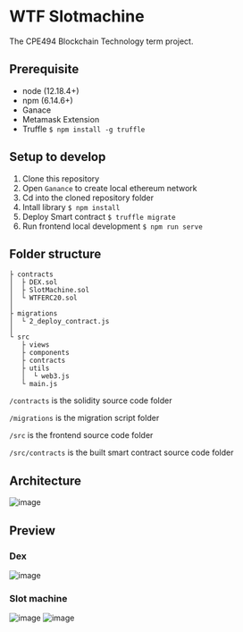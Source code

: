 # WTF Slotmachine
The CPE494 Blockchain Technology term project.

## Prerequisite
- node (12.18.4+)
- npm (6.14.6+)
- Ganace
- Metamask Extension
- Truffle `$ npm install -g truffle `

## Setup to develop
1. Clone this repository
2. Open `Ganance` to create local ethereum network
3. Cd into the cloned repository folder
4. Intall library `$ npm install`
5. Deploy Smart contract `$ truffle migrate`
6. Run frontend local development `$ npm run serve`

## Folder structure
```
├ contracts
│  ├ DEX.sol
│  ├ SlotMachine.sol
│  └ WTFERC20.sol
│
├ migrations
│  └ 2_deploy_contract.js
│
└ src
   ├ views
   ├ components
   ├ contracts
   ├ utils
   │  └ web3.js
   └ main.js
```
`/contracts` is the solidity source code folder

`/migrations` is the migration script folder

`/src` is the frontend source code folder

`/src/contracts` is the built smart contract source code folder

## Architecture
![image](https://user-images.githubusercontent.com/33904716/156925306-748b3b53-f091-47fb-afe4-a40bbddc5174.png)

## Preview
### Dex
![image](https://user-images.githubusercontent.com/33904716/156925373-4d869e22-de24-42a8-9457-f89b0dea2571.png)

### Slot machine
![image](https://user-images.githubusercontent.com/33904716/156925449-19217968-aa1b-4698-a17e-f8c19557f60d.png)
![image](https://user-images.githubusercontent.com/33904716/156925476-6062f6bb-8b7f-4659-89eb-6841505295b5.png)

